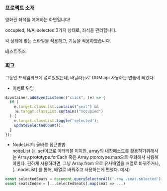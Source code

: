 ### 프로젝트 소개 

영화관 좌석을 예매하는 화면입니다!

occupied, N/A, selected 3가지 상태로, 좌석을 관리합니다.

각 상태에 맞는 스타일을 적용하고, 기능을 적용하였습니다.

테스트주소:

### 회고
그동안 프레임워크에 절여있었는데, 바닐라 js로 DOM api 사용하는 연습이 되었다.
- 이벤트 위임
```js
$container.addEventListener("click", (e) => {
  if (
    e.target.classList.contains("seat") &&
    !e.target.classList.contains("occupied")
  ) {
    e.target.classList.toggle('selected');
    updateSelectedCount();
  }
});
```

- NodeList의 올바른 접근방법<br>
nodeList 는, set이므로 이터러블 이지만, array의 내장메소드를 활용하기위해서는 Array.prototype.forEach 혹은 Array.ptorotype.map으로
우회해서 사용해야한다. 
편하게 사용하려면, 그냥 Array.from 으로 유사배열을 배열로 바꿔주거나, [...nodeList] 를 통해, 배열로 바꿔주고 사용하는게 편했다.
예시)
```js
const selectedSeats = document.querySelectorAll('.row .seat.selected'); // NodeList
const seatsIndex = [...selectedSeats].map(seat => ...)
```
